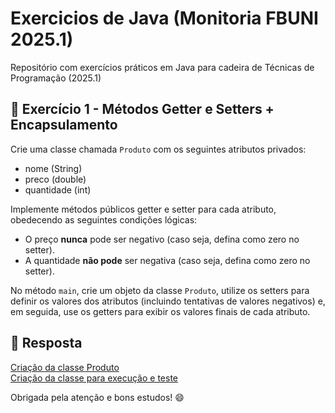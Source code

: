 # Exercicios de Java (Monitoria FBUNI 2025.1)
Repositório com exercícios práticos em Java para cadeira de Técnicas de Programação (2025.1)

## 📖 Exercício 1 - Métodos Getter e Setters + Encapsulamento

Crie uma classe chamada `Produto` com os seguintes atributos privados:
- nome (String)
- preco (double)
- quantidade (int)

Implemente métodos públicos getter e setter para cada atributo, obedecendo as seguintes condições lógicas:
- O preço **nunca** pode ser negativo (caso seja, defina como zero no setter).
- A quantidade **não pode** ser negativa (caso seja, defina como zero no setter).

No método `main`, crie um objeto da classe `Produto`, utilize os setters para definir os valores dos atributos (incluindo tentativas de valores negativos) e, em seguida, use os getters para exibir os valores finais de cada atributo.

## 📝 Resposta
[Criação da classe Produto](Produto.java)<br/>
[Criação da classe para execução e teste](TesteProduto.java)<br/>

Obrigada pela atenção e bons estudos! 😄
